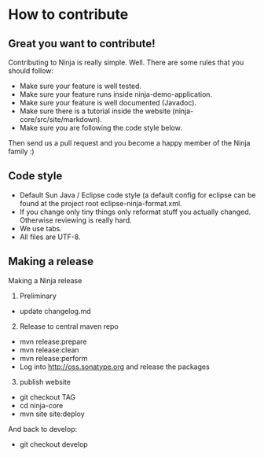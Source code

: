 How to contribute
=================

Great you want to contribute!
-----------------------------

Contributing to Ninja is really simple. Well. There are some rules that you should follow:

- Make sure your feature is well tested.
- Make sure your feature runs inside ninja-demo-application.
- Make sure your feature is well documented (Javadoc).
- Make sure there is a tutorial inside the website (ninja-core/src/site/markdown).
- Make sure you are following the code style below.

Then send us a pull request and you become a happy member of the Ninja family :)


Code style
----------

- Default Sun Java / Eclipse code style (a default config for eclipse can be found at the project root eclipse-ninja-format.xml.
- If you change only tiny things only reformat stuff you actually changed. Otherwise reviewing is really hard.
- We use tabs.
- All files are UTF-8.


Making a release
-----------------

Making a Ninja release
 
1) Preliminary

- update changelog.md

2) Release to central maven repo

- mvn release:prepare
- mvn release:clean
- mvn release:perform
- Log into http://oss.sonatype.org and release the packages

3) publish website

- git checkout TAG
- cd ninja-core
- mvn site site:deploy

And back to develop:

- git checkout develop
